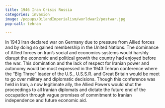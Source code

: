 ```yaml
---
title: 1946 Iran Crisis Russia
categories: invasion
image: /popups/OilandImperialism/worldwar2/postwar.jpg
pop-call: tehran

---
```


In 1943 Iran declared war on Germany due to pressure from Allied forces and by doing so gained membership in the United Nations. The dominance of Allied forces on Iran’s social and economics systems would harshly disrupt the economic and political growth the country had enjoyed before the war. This domination and the lack of respect for Iranian power and autonomy would be most expressed in the 1943 Tehran conference where the “Big Three” leader of the U.S., U.S.S.R. and Great Britain would be meet to go over military and diplomatic decisions. Though this conference was held in Iran, a now legitimate ally, the Allied Powers would shut the proceedings to all Iranian diplomats and dictate the future end of the occupation through vague promises of commitment to Iranian independence and future economic aid. 




